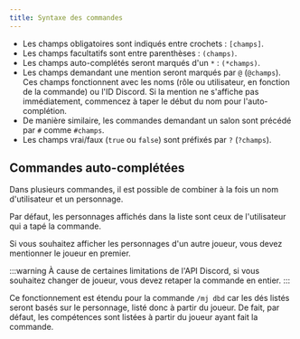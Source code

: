 ```yaml
---
title: Syntaxe des commandes
---
```


- Les champs obligatoires sont indiqués entre crochets : `[champs]`.
- Les champs facultatifs sont entre parenthèses : `(champs)`.
- Les champs auto-complétés seront marqués d'un `*` : `(*champs)`.
- Les champs demandant une mention seront marqués par `@` (`@champs`). Ces champs fonctionnent avec les noms (rôle ou utilisateur, en fonction de la commande) ou l'ID Discord. Si la mention ne s'affiche pas immédiatement, commencez à taper le début du nom pour l'auto-complétion.
- De manière similaire, les commandes demandant un salon sont précédé par `#` comme `#champs`.
- Les champs vrai/faux (`true` ou `false`) sont préfixés par `?` (`?champs`).

## Commandes auto-complétées

Dans plusieurs commandes, il est possible de combiner à la fois un nom d'utilisateur et un personnage.

Par défaut, les personnages affichés dans la liste sont ceux de l'utilisateur qui a tapé la commande.

Si vous souhaitez afficher les personnages d'un autre joueur, vous devez mentionner le joueur en premier.

:::warning
À cause de certaines limitations de l'API Discord, si vous souhaitez changer de joueur, vous devez retaper la commande en entier.
:::

Ce fonctionnement est étendu pour la commande `/mj dbd` car les dés listés seront basés sur le personnage, listé donc à partir du joueur. De fait, par défaut, les compétences sont listées à partir du joueur ayant fait la commande.
